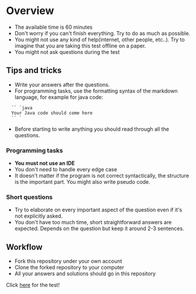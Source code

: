 # Overview

- The available time is 60 minutes
- Don't worry if you can't finish everything. Try to do as much as possible.
- You might not use any kind of help(internet, other people, etc..).
Try to imagine that you are taking this test offline on a paper.
- You might not ask questions during the test

## Tips and tricks

- Write your answers after the questions.
- For programming tasks, use the formatting syntax of the markdown language,
for example for java code:

```text
  `` `java
  Your Java code should come here
  `` `
```

- Before starting to write anything you should read through all the questions.

### Programming tasks

- **You must not use an IDE**
- You don't need to handle every edge case
- It doesn't matter if the program is not correct syntactically,
the structure is the important part. You might also write pseudo code.

### Short questions

- Try to elaborate on every important aspect of the question even if it's
not explicitly asked.
- You don't have too much time, short straightforward answers are expected.
Depends on the question but keep it around 2-3 sentences.

## Workflow

- Fork this repository under your own account
- Clone the forked repository to your computer
- All your answers and solutions should go in this repository

Click [here](test.md) for the test!
